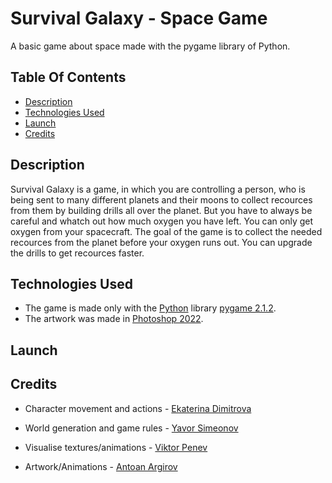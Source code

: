 # Survival Galaxy - Space Game
A basic game about space made with the pygame library of Python.

## Table Of Contents

- [Description](#description)
- [Technologies Used](#technologies_used)
- [Launch](#launch)
- [Credits](#credits)
<a name="description"/>
<a name="technologies_used"/>
<a name="launch"/>
<a name="credits"/>

## Description
Survival Galaxy is a game, in which you are controlling a person, 
who is being sent to many different planets and their moons
to collect recources from them by building drills all over the planet.
But you have to always be careful and whatch out how much oxygen you have left.
You can only get oxygen from your spacecraft.
The goal of the game is to collect the needed recources from the planet before your oxygen runs out.
You can upgrade the drills to get recources faster.

## Technologies Used
- The game is made only with the [Python](https://www.python.org) library [pygame 2.1.2](https://www.pygame.org).
- The artwork was made in [Photoshop 2022](https://www.adobe.com/products/photoshop.html).

## Launch

## Credits

- Character movement and actions - [Ekaterina Dimitrova](https://www.instagram.com/kat.et0/)

- World generation and game rules - [Yavor Simeonov](https://www.instagram.com/yavorjsimeonov/)

- Visualise textures/animations - [Viktor Penev](https://www.instagram.com/vik.penev/)

- Artwork/Animations - [Antoan Argirov](https://www.instagram.com/antoanargirov/)

